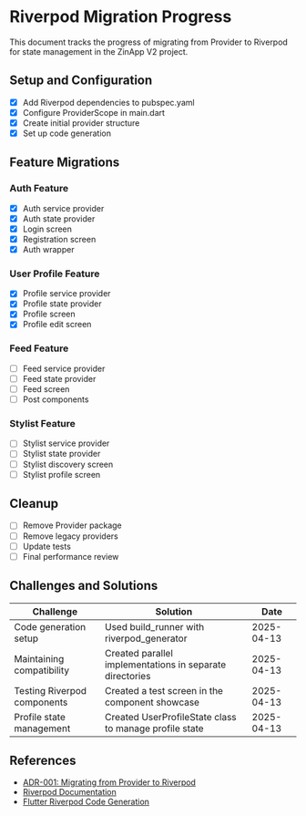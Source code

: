 # Riverpod Migration Progress

This document tracks the progress of migrating from Provider to Riverpod for state management in the ZinApp V2 project.

## Setup and Configuration

- [x] Add Riverpod dependencies to pubspec.yaml
- [x] Configure ProviderScope in main.dart
- [x] Create initial provider structure
- [x] Set up code generation

## Feature Migrations

### Auth Feature

- [x] Auth service provider
- [x] Auth state provider
- [x] Login screen
- [x] Registration screen
- [x] Auth wrapper

### User Profile Feature

- [x] Profile service provider
- [x] Profile state provider
- [x] Profile screen
- [x] Profile edit screen

### Feed Feature
- [ ] Feed service provider
- [ ] Feed state provider
- [ ] Feed screen
- [ ] Post components

### Stylist Feature
- [ ] Stylist service provider
- [ ] Stylist state provider
- [ ] Stylist discovery screen
- [ ] Stylist profile screen

## Cleanup
- [ ] Remove Provider package
- [ ] Remove legacy providers
- [ ] Update tests
- [ ] Final performance review

## Challenges and Solutions

| Challenge | Solution | Date |
|-----------|----------|------|
| Code generation setup | Used build_runner with riverpod_generator | 2025-04-13 |
| Maintaining compatibility | Created parallel implementations in separate directories | 2025-04-13 |
| Testing Riverpod components | Created a test screen in the component showcase | 2025-04-13 |
| Profile state management | Created UserProfileState class to manage profile state | 2025-04-13 |

## References
- [ADR-001: Migrating from Provider to Riverpod](docs/architecture/decisions/ADR-001-migrating-to-riverpod.md)
- [Riverpod Documentation](https://riverpod.dev)
- [Flutter Riverpod Code Generation](https://riverpod.dev/docs/concepts/about_code_generation)
